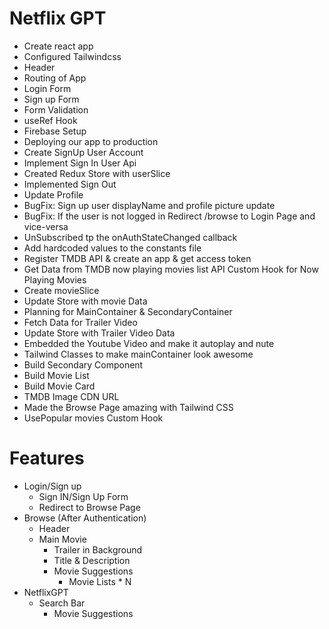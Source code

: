 # Netflix GPT

- Create react app
- Configured Tailwindcss
- Header
- Routing of App
- Login Form
- Sign up Form
- Form Validation
- useRef Hook
- Firebase Setup
- Deploying our app to production
- Create SignUp User Account
- Implement Sign In User Api
- Created Redux Store with userSlice
- Implemented Sign Out
- Update Profile
- BugFix: Sign up user displayName and profile picture update
- BugFix: If the user is not logged in Redirect /browse to Login Page and vice-versa
- UnSubscribed tp the onAuthStateChanged callback
- Add hardcoded values to the constants file
- Register TMDB API & create an app & get access token
- Get Data from TMDB now playing movies list API
  Custom Hook for Now Playing Movies
- Create movieSlice
- Update Store with movie Data
- Planning for MainContainer & SecondaryContainer
- Fetch Data for Trailer Video
- Update Store with Trailer Video Data
- Embedded the Youtube Video and make it autoplay and nute
- Tailwind Classes to make mainContainer look awesome
- Build Secondary Component
- Build Movie List
- Build Movie Card
- TMDB Image CDN URL
- Made the Browse Page amazing with Tailwind CSS
- UsePopular movies Custom Hook

# Features

- Login/Sign up
  - Sign IN/Sign Up Form
  - Redirect to Browse Page
- Browse (After Authentication)
  - Header
  - Main Movie
    - Trailer in Background
    - Title & Description
    - Movie Suggestions
      - Movie Lists \* N
- NetflixGPT
  - Search Bar
    - Movie Suggestions
